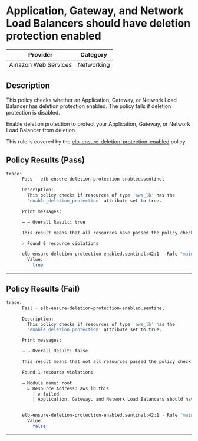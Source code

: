 # Application, Gateway, and Network Load Balancers should have deletion protection enabled

| Provider            | Category     |
|---------------------|--------------|
| Amazon Web Services | Networking   |

## Description

This policy checks whether an Application, Gateway, or Network Load Balancer has deletion protection enabled. The policy fails if deletion protection is disabled.

Enable deletion protection to protect your Application, Gateway, or Network Load Balancer from deletion.

This rule is covered by the [elb-ensure-deletion-protection-enabled](https://github.com/hashicorp/policy-library-FSBP-Policy-Set-for-AWS-Terraform/blob/main/policies/elb/elb-ensure-deletion-protection-enabled.sentinel) policy.

## Policy Results (Pass)
```bash
trace:
      Pass - elb-ensure-deletion-protection-enabled.sentinel

      Description:
        This policy checks if resources of type 'aws_lb' has the
        'enable_deletion_protection' attribute set to true.

      Print messages:

      → → Overall Result: true

      This result means that all resources have passed the policy check for the policy elb-ensure-deletion-protection-enabled.

      ✓ Found 0 resource violations

      elb-ensure-deletion-protection-enabled.sentinel:42:1 - Rule "main"
        Value:
          true
```

---

## Policy Results (Fail)
```bash
trace:
      Fail - elb-ensure-deletion-protection-enabled.sentinel

      Description:
        This policy checks if resources of type 'aws_lb' has the
        'enable_deletion_protection' attribute set to true.

      Print messages:

      → → Overall Result: false

      This result means that not all resources passed the policy check and the protected behavior is not allowed for the policy elb-ensure-deletion-protection-enabled.

      Found 1 resource violations

      → Module name: root
        ↳ Resource Address: aws_lb.this
          | ✗ failed
          | Application, Gateway, and Network Load Balancers should have deletion protection enabled. Refer to https://docs.aws.amazon.com/securityhub/latest/userguide/elb-controls.html#elb-6 for more details.


      elb-ensure-deletion-protection-enabled.sentinel:42:1 - Rule "main"
        Value:
          false
```

---